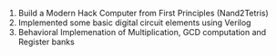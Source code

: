 1. Build a Modern Hack Computer from First Principles (Nand2Tetris)
2. Implemented some basic digital circuit elements using Verilog
3. Behavioral Implemenation of Multiplication, GCD computation and Register banks
